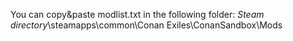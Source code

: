 

You can copy&paste modlist.txt in the following folder: *Steam directory*\steamapps\common\Conan Exiles\ConanSandbox\Mods
